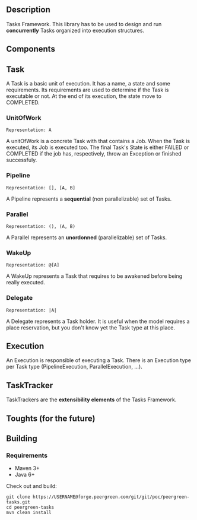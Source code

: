 Description
-----------

Tasks Framework.
This library has to be used to design and run **concurrently** Tasks
organized into execution structures.


Components
--------

## Task
A Task is a basic unit of execution.
It has a name, a state and some requirements.
Its requirements are used to determine if the Task is executable or not.
At the end of its execution, the state move to COMPLETED.

### UnitOfWork
    Representation: A
A unitOfWork is a concrete Task with that contains a Job.
When the Task is executed, its Job is executed too.
The final Task's State is either FAILED or COMPLETED if the job has, respectively, throw an Exception
or finished successfuly.

### Pipeline
    Representation: [], [A, B]
A Pipeline represents a **sequential** (non parallelizable) set of Tasks.

### Parallel
    Representation: (), (A, B)
A Parallel represents an **unordonned** (parallelizable) set of Tasks.

### WakeUp
    Representation: @[A]
A WakeUp represents a Task that requires to be awakened before being really executed.

### Delegate
    Representation: |A|
A Delegate represents a Task holder. It is useful when the model requires a place
reservation, but you don't know yet the Task type at this place.

## Execution
An Execution is responsible of executing a Task.
There is an Execution type per Task type (PipelineExecution, ParallelExecution, ...).

## TaskTracker
TaskTrackers are the **extensibility elements** of the Tasks Framework.

Toughts (for the future)
--------

Building
--------

### Requirements

* Maven 3+
* Java 6+

Check out and build:

    git clone https://USERNAME@forge.peergreen.com/git/git/poc/peergreen-tasks.git
    cd peergreen-tasks
    mvn clean install
